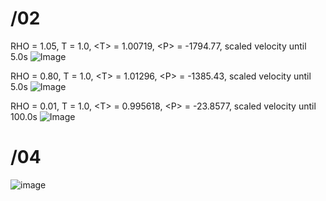# /02

RHO = 1.05, T = 1.0, \<T\> = 1.00719, \<P\> = -1794.77, scaled velocity until 5.0s
![Image](https://github.com/user-attachments/assets/eb940550-d80e-4c94-b20a-ac4217a560a5)

RHO = 0.80, T = 1.0, \<T\> = 1.01296, \<P\> = -1385.43, scaled velocity until 5.0s
![Image](https://github.com/user-attachments/assets/f0665e2f-8254-4d3c-92f2-a1c263f09844)

RHO = 0.01, T = 1.0, \<T\> = 0.995618, \<P\> = -23.8577, scaled velocity until 100.0s
![Image](https://github.com/user-attachments/assets/c0244a2a-c793-4aa2-a632-fe959bd8a74c)

# /04

![image](https://github.com/user-attachments/assets/01d749ea-7516-4add-97d2-569b42be89eb)

